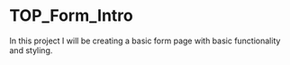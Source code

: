 # TOP_Form_Intro

In this project I will be creating a basic form page with basic functionality and styling.